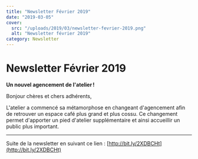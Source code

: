 ```yaml
---
title: "Newsletter Février 2019"
date: "2019-03-05"
cover:
  src: "/uploads/2019/03/newsletter-fevrier-2019.png"
  alt: "Newsletter février 2019"
category: Newsletter
---
```


# Newsletter Février 2019

**Un nouvel agencement de l'atelier !**

Bonjour chères et chers adhérents,

L'atelier a commencé sa métamorphose en changeant d'agencement afin de retrouver un espace café plus grand et plus cossu. Ce changement permet d'apporter un pied d'atelier supplémentaire et ainsi accueillir un public plus important.

---

Suite de la newsletter en suivant ce lien : [http://bit.ly/2XDBCHt](http://bit.ly/2XDBCHt)
